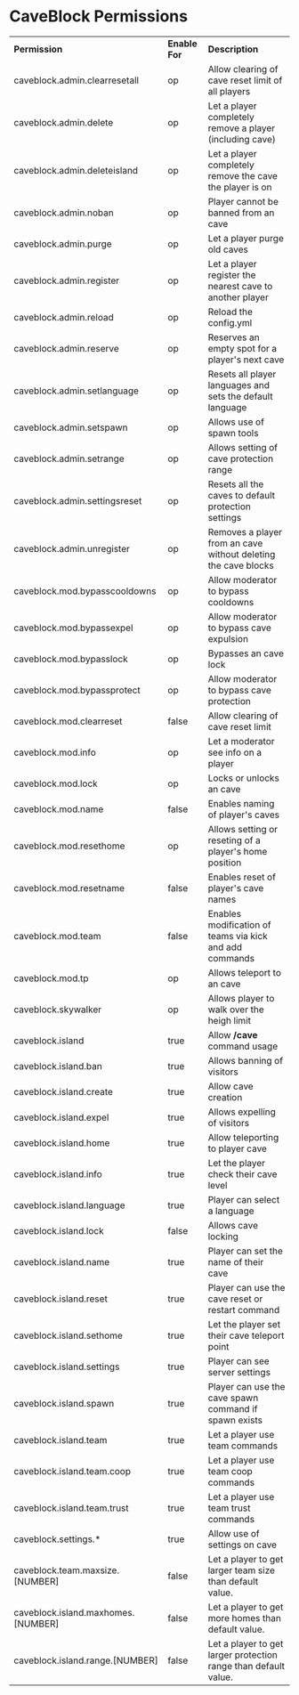 # CaveBlock Permissions

<table align='center'>
<tr>
<td align='left'><b>Permission</b></td>
<td align='left'><b>Enable For</b></td>
<td align='left'><b>Description</b></td>
</tr>
<tr>
<td align='left'>caveblock.admin.clearresetall</td>
<td align='left'>op</td>
<td align='left'>Allow clearing of cave reset limit of all players</td>
</tr>
<tr>
<td align='left'>caveblock.admin.delete</td>
<td align='left'>op</td>
<td align='left'>Let a player completely remove a player (including cave)</td>
</tr>
<tr>
<td align='left'>caveblock.admin.deleteisland</td>
<td align='left'>op</td>
<td align='left'>Let a player completely remove the cave the player is on</td>
</tr>
<tr>
<td align='left'>caveblock.admin.noban</td>
<td align='left'>op</td>
<td align='left'>Player cannot be banned from an cave</td>
</tr>
<tr>
<td align='left'>caveblock.admin.purge</td>
<td align='left'>op</td>
<td align='left'>Let a player purge old caves</td>
</tr>
<tr>
<td align='left'>caveblock.admin.register</td>
<td align='left'>op</td>
<td align='left'>Let a player register the nearest cave to another player</td>
</tr>
<tr>
<td align='left'>caveblock.admin.reload</td>
<td align='left'>op</td>
<td align='left'>Reload the config.yml</td>
</tr> 
<tr>
<td align='left'>caveblock.admin.reserve</td>
<td align='left'>op</td>
<td align='left'>Reserves an empty spot for a player's next cave</td>
</tr>
<tr>
<td align='left'>caveblock.admin.setlanguage</td>
<td align='left'>op</td>
<td align='left'>Resets all player languages and sets the default language</td>
</tr>
<tr>
<td align='left'>caveblock.admin.setspawn</td>
<td align='left'>op</td>
<td align='left'>Allows use of spawn tools</td>
</tr>
<tr>
<td align='left'>caveblock.admin.setrange</td>
<td align='left'>op</td>
<td align='left'>Allows setting of cave protection range</td>
</tr>
<tr>
<td align='left'>caveblock.admin.settingsreset</td>
<td align='left'>op</td>
<td align='left'>Resets all the caves to default protection settings</td>
</tr>
<tr>
<td align='left'>caveblock.admin.unregister</td>
<td align='left'>op</td>
<td align='left'>Removes a player from an cave without deleting the cave blocks</td>
</tr>
<tr>
<td align='left'>caveblock.mod.bypasscooldowns</td>
<td align='left'>op</td>
<td align='left'>Allow moderator to bypass cooldowns</td>
</tr>
<tr>
<td align='left'>caveblock.mod.bypassexpel</td>
<td align='left'>op</td>
<td align='left'>Allow moderator to bypass cave expulsion</td>
</tr>
<tr>
<td align='left'>caveblock.mod.bypasslock</td>
<td align='left'>op</td>
<td align='left'>Bypasses an cave lock</td>
</tr>
<tr>
<td align='left'>caveblock.mod.bypassprotect</td>
<td align='left'>op</td>
<td align='left'>Allow moderator to bypass cave protection</td>
</tr>
<tr>
<td align='left'>caveblock.mod.clearreset</td>
<td align='left'>false</td>
<td align='left'>Allow clearing of cave reset limit</td>
</tr>
<tr>
<td align='left'>caveblock.mod.info</td>
<td align='left'>op</td>
<td align='left'>Let a moderator see info on a player</td>
</tr>
<tr>
<td align='left'>caveblock.mod.lock</td>
<td align='left'>op</td>
<td align='left'>Locks or unlocks an cave</td>
</tr>
<tr>
<td align='left'>caveblock.mod.name</td>
<td align='left'>false</td>
<td align='left'>Enables naming of player's caves</td>
</tr>
<tr>
<td align='left'>caveblock.mod.resethome</td>
<td align='left'>op</td>
<td align='left'>Allows setting or reseting of a player's home position</td>
</tr>
<tr>
<td align='left'>caveblock.mod.resetname</td>
<td align='left'>false</td>
<td align='left'>Enables reset of player's cave names</td>
</tr>
<tr>
<td align='left'>caveblock.mod.team</td>
<td align='left'>false</td>
<td align='left'>Enables modification of teams via kick and add commands</td>
</tr>
<tr>
<td align='left'>caveblock.mod.tp</td>
<td align='left'>op</td>
<td align='left'>Allows teleport to an cave</td>
</tr>
<tr>
<td align='left'>caveblock.skywalker</td>
<td align='left'>op</td>
<td align='left'>Allows player to walk over the heigh limit</td>
</tr>
<tr>
<td align='left'>caveblock.island</td>
<td align='left'>true</td>
<td align='left'>Allow <b>/cave</b> command usage</td>
</tr>
<tr>
<td align='left'>caveblock.island.ban</td>
<td align='left'>true</td>
<td align='left'>Allows banning of visitors</td>
</tr>
<tr>
<td align='left'>caveblock.island.create</td>
<td align='left'>true</td>
<td align='left'>Allow cave creation</td>
</tr>
<tr>
<td align='left'>caveblock.island.expel</td>
<td align='left'>true</td>
<td align='left'>Allows expelling of visitors</td>
</tr>
<tr>
<td align='left'>caveblock.island.home</td>
<td align='left'>true</td>
<td align='left'>Allow teleporting to player cave</td>
</tr>
<tr>
<td align='left'>caveblock.island.info</td>
<td align='left'>true</td>
<td align='left'>Let the player check their cave level</td>
</tr>
<tr>
<td align='left'>caveblock.island.language</td>
<td align='left'>true</td>
<td align='left'>Player can select a language</td>
</tr>
<tr>
<td align='left'>caveblock.island.lock</td>
<td align='left'>false</td>
<td align='left'>Allows cave locking</td>
</tr>
<tr>
<td align='left'>caveblock.island.name</td>
<td align='left'>true</td>
<td align='left'>Player can set the name of their cave</td>
</tr>
<tr>
<td align='left'>caveblock.island.reset</td>
<td align='left'>true</td>
<td align='left'>Player can use the cave reset or restart command</td>
</tr>
<tr>
<td align='left'>caveblock.island.sethome</td>
<td align='left'>true</td>
<td align='left'>Let the player set their cave teleport point</td>
</tr>
<tr>
<td align='left'>caveblock.island.settings</td>
<td align='left'>true</td>
<td align='left'>Player can see server settings</td>
</tr>
<tr>
<td align='left'>caveblock.island.spawn</td>
<td align='left'>true</td>
<td align='left'>Player can use the cave spawn command if spawn exists</td>
</tr>
<tr>
<td align='left'>caveblock.island.team</td>
<td align='left'>true</td>
<td align='left'>Let a player use team commands</td>
</tr>
<tr>
<td align='left'>caveblock.island.team.coop</td>
<td align='left'>true</td>
<td align='left'>Let a player use team coop commands</td>
</tr>
<tr>
<td align='left'>caveblock.island.team.trust</td>
<td align='left'>true</td>
<td align='left'>Let a player use team trust commands</td>
</tr>
<tr>
<td align='left'>caveblock.settings.*</td>
<td align='left'>true</td>
<td align='left'>Allow use of settings on cave</td>
</tr>
<tr>
<td align='left'>caveblock.team.maxsize.[NUMBER]</td>
<td align='left'>false</td>
<td align='left'>Let a player to get larger team size than default value.</td>
</tr>
<tr>
<td align='left'>caveblock.island.maxhomes.[NUMBER]</td>
<td align='left'>false</td>
<td align='left'>Let a player to get more homes than default value.</td>
</tr>
<tr>
<td align='left'>caveblock.island.range.[NUMBER]</td>
<td align='left'>false</td>
<td align='left'>Let a player to get larger protection range than default value.</td>
</tr>
</table>